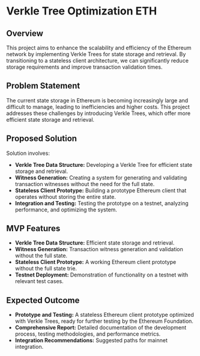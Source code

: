 # Verkle Tree Optimization ETH

## Overview
This project aims to enhance the scalability and efficiency of the Ethereum network by implementing Verkle Trees for state storage and retrieval. By transitioning to a stateless client architecture, we can significantly reduce storage requirements and improve transaction validation times.

## Problem Statement
The current state storage in Ethereum is becoming increasingly large and difficult to manage, leading to inefficiencies and higher costs. This project addresses these challenges by introducing Verkle Trees, which offer more efficient state storage and retrieval.

## Proposed Solution
Solution involves:
- **Verkle Tree Data Structure:** Developing a Verkle Tree for efficient state storage and retrieval.
- **Witness Generation:** Creating a system for generating and validating transaction witnesses without the need for the full state.
- **Stateless Client Prototype:** Building a prototype Ethereum client that operates without storing the entire state.
- **Integration and Testing:** Testing the prototype on a testnet, analyzing performance, and optimizing the system.

## MVP Features
- **Verkle Tree Data Structure:** Efficient state storage and retrieval.
- **Witness Generation:** Transaction witness generation and validation without the full state.
- **Stateless Client Prototype:** A working Ethereum client prototype without the full state trie.
- **Testnet Deployment:** Demonstration of functionality on a testnet with relevant test cases.

## Expected Outcome
- **Prototype and Testing:** A stateless Ethereum client prototype optimized with Verkle Trees, ready for further testing by the Ethereum Foundation.
- **Comprehensive Report:** Detailed documentation of the development process, testing methodologies, and performance metrics.
- **Integration Recommendations:** Suggested paths for mainnet integration.

